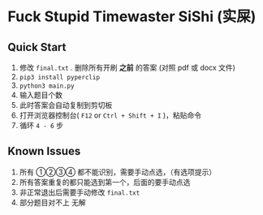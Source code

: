 # Fuck Stupid Timewaster SiShi (实屎)
## Quick Start
1. 修改 `final.txt` . 删除所有开刷 **之前** 的答案 (对照 pdf 或 docx 文件)
2. `pip3 install pyperclip`
3. `python3 main.py` 
4. 输入题目个数
5. 此时答案会自动复制到剪切板
6. 打开浏览器控制台( `F12` or `Ctrl + Shift + I` )，粘贴命令
7. 循环 `4 - 6` 步

## Known Issues
1. 所有 ①②③④ 都不能识别，需要手动点选，（有选项提示）
2. 所有答案重复的都只能选到第一个，后面的要手动点选
3. 非正常退出后需要手动修改 `final.txt`
4. 部分题目对不上 无解